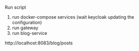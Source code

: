 

Run script

1) run docker-compose services
   (wait keycloak updating the configuration)
2) run gateway
3) run blog-service


http://localhost:8083/blog/posts

